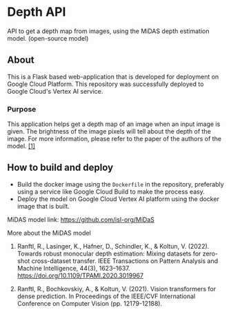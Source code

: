 
# Depth API

API to get a depth map from images, using the MiDAS depth estimation model. (open-source model)

## About
This is a Flask based web-application that is developed for deployment on Google Cloud Platform. This repository was successfully deployed to Google Cloud's Vertex AI service.
### Purpose
This application helps get a depth map of an image when an input image is given. The brightness of the image pixels will tell about the depth of the image. For more information, please refer to the paper of the authors of the model. [[1]](https://doi.org/10.1109/TPAMI.2020.3019967)

## How to build and deploy
- Build the docker image using the `Dockerfile` in the repository, preferably using a service like Google Cloud Build to make the process easy. 
- Deploy the model on Google Cloud Vertex AI platform using the docker image that is built.

MiDAS model link:
https://github.com/isl-org/MiDaS

More about the MiDAS model

1. Ranftl, R., Lasinger, K., Hafner, D., Schindler, K., & Koltun, V. (2022). Towards robust monocular depth estimation: Mixing datasets for zero-shot cross-dataset transfer. IEEE Transactions on Pattern Analysis and Machine Intelligence, 44(3), 1623–1637. https://doi.org/10.1109/TPAMI.2020.3019967

2. Ranftl, R., Bochkovskiy, A., & Koltun, V. (2021). Vision transformers for dense prediction. In Proceedings of the IEEE/CVF International Conference on Computer Vision (pp. 12179-12188).
